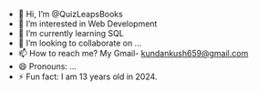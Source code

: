 - 👋 Hi, I’m @QuizLeapsBooks
- 👀 I’m interested in Web Development 
- 🌱 I’m currently learning SQL
- 💞️ I’m looking to collaborate on ...
- 📫 How to reach me? My Gmail- kundankush659@gmail.com
- 😄 Pronouns: ...
- ⚡ Fun fact: I am 13 years old in 2024.

<!---
QuizLeapsBooks/QuizLeapsBooks is a ✨ special ✨ repository because its `README.md` (this file) appears on your GitHub profile.
You can click the Preview link to take a look at your changes.
--->
